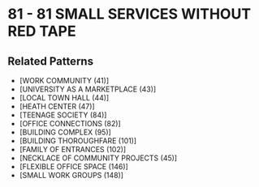 # 81 - 81 SMALL SERVICES WITHOUT RED TAPE

## Related Patterns

- [WORK COMMUNITY (41)]
- [UNIVERSITY AS A MARKETPLACE (43)]
- [LOCAL TOWN HALL (44)]
- [HEATH CENTER (47)]
- [TEENAGE SOCIETY (84)]
- [OFFICE CONNECTIONS (82)]
- [BUILDING COMPLEX (95)]
- [BUILDING THOROUGHFARE (101)]
- [FAMILY OF ENTRANCES (102)]
- [NECKLACE OF COMMUNITY PROJECTS (45)]
- [FLEXIBLE OFFICE SPACE (146)]
- [SMALL WORK GROUPS (148)]
